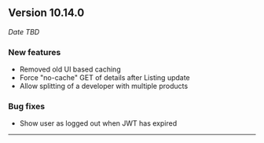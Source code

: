 
## Version 10.14.0
_Date TBD_

### New features
* Removed old UI based caching
* Force "no-cache" GET of details after Listing update
* Allow splitting of a developer with multiple products

### Bug fixes
* Show user as logged out when JWT has expired

---
